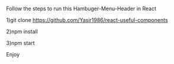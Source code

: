 Follow the steps to run this Hambuger-Menu-Header in React

1)git clone https://github.com/Yasir1986/react-useful-components

2)npm install

3)npm start

Enjoy
